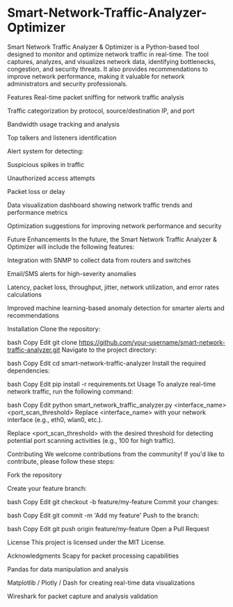 # Smart-Network-Traffic-Analyzer-Optimizer
Smart Network Traffic Analyzer & Optimizer is a Python-based tool designed to monitor and optimize network traffic in real-time. The tool captures, analyzes, and visualizes network data, identifying bottlenecks, congestion, and security threats. It also provides recommendations to improve network performance, making it valuable for network administrators and security professionals.

Features
Real-time packet sniffing for network traffic analysis

Traffic categorization by protocol, source/destination IP, and port

Bandwidth usage tracking and analysis

Top talkers and listeners identification

Alert system for detecting:

Suspicious spikes in traffic

Unauthorized access attempts

Packet loss or delay

Data visualization dashboard showing network traffic trends and performance metrics

Optimization suggestions for improving network performance and security

Future Enhancements
In the future, the Smart Network Traffic Analyzer & Optimizer will include the following features:

Integration with SNMP to collect data from routers and switches

Email/SMS alerts for high-severity anomalies

Latency, packet loss, throughput, jitter, network utilization, and error rates calculations

Improved machine learning-based anomaly detection for smarter alerts and recommendations

Installation
Clone the repository:

bash
Copy
Edit
git clone https://github.com/your-username/smart-network-traffic-analyzer.git
Navigate to the project directory:

bash
Copy
Edit
cd smart-network-traffic-analyzer
Install the required dependencies:

bash
Copy
Edit
pip install -r requirements.txt
Usage
To analyze real-time network traffic, run the following command:

bash
Copy
Edit
python smart_network_traffic_analyzer.py <interface_name> <port_scan_threshold>
Replace <interface_name> with your network interface (e.g., eth0, wlan0, etc.).

Replace <port_scan_threshold> with the desired threshold for detecting potential port scanning activities (e.g., 100 for high traffic).

Contributing
We welcome contributions from the community! If you'd like to contribute, please follow these steps:

Fork the repository

Create your feature branch:

bash
Copy
Edit
git checkout -b feature/my-feature
Commit your changes:

bash
Copy
Edit
git commit -m 'Add my feature'
Push to the branch:

bash
Copy
Edit
git push origin feature/my-feature
Open a Pull Request

License
This project is licensed under the MIT License.

Acknowledgments
Scapy for packet processing capabilities

Pandas for data manipulation and analysis

Matplotlib / Plotly / Dash for creating real-time data visualizations

Wireshark for packet capture and analysis validation
